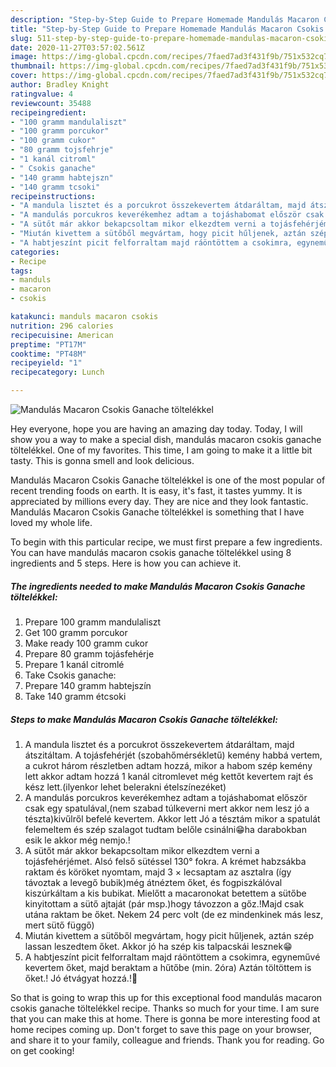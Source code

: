 ```yaml
---
description: "Step-by-Step Guide to Prepare Homemade Mandulás Macaron Csokis Ganache töltelékkel"
title: "Step-by-Step Guide to Prepare Homemade Mandulás Macaron Csokis Ganache töltelékkel"
slug: 511-step-by-step-guide-to-prepare-homemade-mandulas-macaron-csokis-ganache-toltelekkel
date: 2020-11-27T03:57:02.561Z
image: https://img-global.cpcdn.com/recipes/7faed7ad3f431f9b/751x532cq70/mandulas-macaron-csokis-ganache-toltelekkel-recept-foto.jpg
thumbnail: https://img-global.cpcdn.com/recipes/7faed7ad3f431f9b/751x532cq70/mandulas-macaron-csokis-ganache-toltelekkel-recept-foto.jpg
cover: https://img-global.cpcdn.com/recipes/7faed7ad3f431f9b/751x532cq70/mandulas-macaron-csokis-ganache-toltelekkel-recept-foto.jpg
author: Bradley Knight
ratingvalue: 4
reviewcount: 35488
recipeingredient:
- "100 gramm mandulaliszt"
- "100 gramm porcukor"
- "100 gramm cukor"
- "80 gramm tojsfehrje"
- "1 kanál citroml"
- " Csokis ganache"
- "140 gramm habtejszn"
- "140 gramm tcsoki"
recipeinstructions:
- "A mandula lisztet és a porcukrot összekevertem átdaráltam, majd átszitáltam. A tojásfehérjét (szobahőmérsékletű) kemény habbá vertem, a cukrot három részletben adtam hozzá, mikor a habom szép kemény lett akkor adtam hozzá 1 kanál citromlevet még kettőt kevertem rajt és kész lett.(ilyenkor lehet belerakni ételszínezéket)"
- "A mandulás porcukros keverékemhez adtam a tojáshabomat először csak egy spatulával,(nem szabad túlkeverni mert akkor nem lesz jó a tészta)kivűlről befelé kevertem. Akkor lett Jó a tésztám mikor a spatulát felemeltem és szép szalagot tudtam belőle csinálni😁ha darabokban esik le akkor még nemjo.!"
- "A sütőt már akkor bekapcsoltam mikor elkezdtem verni a tojásfehérjémet. Alsó felső sütéssel 130° fokra. A krémet habzsákba raktam és köröket nyomtam, majd 3 × lecsaptam az asztalra (így távoztak a levegő bubik)még átnéztem őket, és fogpiszkálóval kiszúrkáltam a kis bubikat. Mielőtt a macaronokat betettem a sütőbe kinyitottam a sütő ajtaját (pár msp.)hogy távozzon a gőz.!Majd csak utána raktam be őket. Nekem 24 perc volt (de ez mindenkinek más lesz, mert sütő függő)"
- "Miután kivettem a sütőből megvártam, hogy picit hűljenek, aztán szép lassan leszedtem őket. Akkor jó ha szép kis talpacskái lesznek😁"
- "A habtjeszínt picit felforraltam majd ráöntöttem a csokimra, egyneművé kevertem őket, majd beraktam a hűtőbe (min. 2óra) Aztán töltöttem is őket.! Jó étvágyat hozzá.!🥰"
categories:
- Recipe
tags:
- manduls
- macaron
- csokis

katakunci: manduls macaron csokis 
nutrition: 296 calories
recipecuisine: American
preptime: "PT17M"
cooktime: "PT48M"
recipeyield: "1"
recipecategory: Lunch

---
```



![Mandulás Macaron Csokis Ganache töltelékkel](https://img-global.cpcdn.com/recipes/7faed7ad3f431f9b/751x532cq70/mandulas-macaron-csokis-ganache-toltelekkel-recept-foto.jpg)

Hey everyone, hope you are having an amazing day today. Today, I will show you a way to make a special dish, mandulás macaron csokis ganache töltelékkel. One of my favorites. This time, I am going to make it a little bit tasty. This is gonna smell and look delicious.



Mandulás Macaron Csokis Ganache töltelékkel is one of the most popular of recent trending foods on earth. It is easy, it's fast, it tastes yummy. It is appreciated by millions every day. They are nice and they look fantastic. Mandulás Macaron Csokis Ganache töltelékkel is something that I have loved my whole life.


To begin with this particular recipe, we must first prepare a few ingredients. You can have mandulás macaron csokis ganache töltelékkel using 8 ingredients and 5 steps. Here is how you can achieve it.

<!--inarticleads1-->

##### The ingredients needed to make Mandulás Macaron Csokis Ganache töltelékkel:

1. Prepare 100 gramm mandulaliszt
1. Get 100 gramm porcukor
1. Make ready 100 gramm cukor
1. Prepare 80 gramm tojásfehérje
1. Prepare 1 kanál citromlé
1. Take  Csokis ganache:
1. Prepare 140 gramm habtejszín
1. Take 140 gramm étcsoki




<!--inarticleads2-->

##### Steps to make Mandulás Macaron Csokis Ganache töltelékkel:

1. A mandula lisztet és a porcukrot összekevertem átdaráltam, majd átszitáltam. A tojásfehérjét (szobahőmérsékletű) kemény habbá vertem, a cukrot három részletben adtam hozzá, mikor a habom szép kemény lett akkor adtam hozzá 1 kanál citromlevet még kettőt kevertem rajt és kész lett.(ilyenkor lehet belerakni ételszínezéket)
1. A mandulás porcukros keverékemhez adtam a tojáshabomat először csak egy spatulával,(nem szabad túlkeverni mert akkor nem lesz jó a tészta)kivűlről befelé kevertem. Akkor lett Jó a tésztám mikor a spatulát felemeltem és szép szalagot tudtam belőle csinálni😁ha darabokban esik le akkor még nemjo.!
1. A sütőt már akkor bekapcsoltam mikor elkezdtem verni a tojásfehérjémet. Alsó felső sütéssel 130° fokra. A krémet habzsákba raktam és köröket nyomtam, majd 3 × lecsaptam az asztalra (így távoztak a levegő bubik)még átnéztem őket, és fogpiszkálóval kiszúrkáltam a kis bubikat. Mielőtt a macaronokat betettem a sütőbe kinyitottam a sütő ajtaját (pár msp.)hogy távozzon a gőz.!Majd csak utána raktam be őket. Nekem 24 perc volt (de ez mindenkinek más lesz, mert sütő függő)
1. Miután kivettem a sütőből megvártam, hogy picit hűljenek, aztán szép lassan leszedtem őket. Akkor jó ha szép kis talpacskái lesznek😁
1. A habtjeszínt picit felforraltam majd ráöntöttem a csokimra, egyneművé kevertem őket, majd beraktam a hűtőbe (min. 2óra) Aztán töltöttem is őket.! Jó étvágyat hozzá.!🥰




So that is going to wrap this up for this exceptional food mandulás macaron csokis ganache töltelékkel recipe. Thanks so much for your time. I am sure that you can make this at home. There is gonna be more interesting food at home recipes coming up. Don't forget to save this page on your browser, and share it to your family, colleague and friends. Thank you for reading. Go on get cooking!
